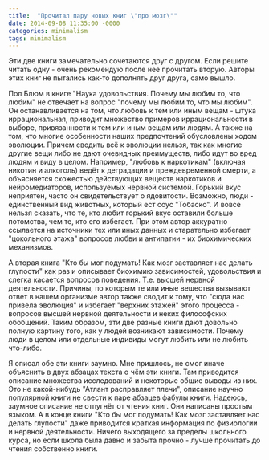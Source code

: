 ```yaml
---
title:  "Прочитал пару новых книг \"про мозг\""
date: 2014-09-08 11:35:00 -0000
categories: minimalism
tags: minimalism
---
```


Эти две книги замечательно сочетаются друг с другом. Если решите читать одну - очень рекомендую после неё прочитать вторую. Авторы этих книг не пытались как-то дополнять друг друга, само вышло. 

Пол Блюм в книге "Наука удовольствия. Почему мы любим то, что любим" не отвечает на вопрос "почему мы любим то, что мы любим". Он останавливается на том, что любовь к тем или иным вещам - штука иррациональная, приводит множество примеров иррациональности в выборе, привязанности к тем или иным вещам или людям. А также на том, что многие особенности наших предпочтений обусловлены ходом эволюции. Причем сводить всё к эволюции нельзя, так как многие другие вещи либо не дают очевидных преимуществ, либо идут во вред людям и виду в целом. Например, "любовь к наркотикам" (включая никотин и алкоголь) ведёт к деградации и преждевременной смерти, а объясняется схожестью действующих веществ наркотиков и нейромедиаторов, используемых нервной системой. Горький вкус неприятен, часто он свидетельствует о ядовитости. Возможно, люди - единственный вид животных, который ест соус "Тобаско". И вовсе нельзя сказать, что те, кто любит горький вкус оставили больше потомства, чем те, кто его избегает. При этом автор аккуратно ссылается на источники тех или иных данных и старательно избегает "цокольного этажа" вопросов любви и антипатии - их биохимических механизмов. 

А вторая книга "Кто бы мог подумать! Как мозг заставляет нас делать глупости" как раз и описывает биохимию зависимостей, удовольствия и слегка касается вопросов поведения. Т.е. высшей нервной деятельности. Причины, по которым те или иные вещества вызывают ответ в нашем организме автор также сводит к тому, что "сюда нас привела эволюция" и избегает "верхних этажей" этого процесса - вопросов высшей нервной деятельности и неких философских обобщений. Таким образом, эти две разные книги дают довольно полную картину того, как у людей возникают зависимости. Почему люди в целом или отдельные индивиды могут любить или не любить что-либо.

Я описал обе эти книги заумно. Мне пришлось, не смог иначе объяснить в двух абзацах текста о чём эти книги.  Там приводится описание множества исследований и некоторые общие выводы из них. Это не какой-нибудь "Атлант расправляет плечи", описание научно популярной книги не свести к паре абзацев фабулы книги. Надеюсь, заумное описание не отпугнёт от чтения книг. Они написаны простым языком. А в конце книги  "Кто бы мог подумать! Как мозг заставляет нас делать глупости" даже приводится краткая информация по физиологии и нервной деятельности. Ничего выходящего за пределы школьного курса, но если школа была давно и забыта прочно - лучше прочитать до чтения собственно книги. 